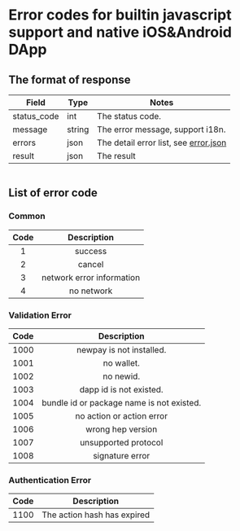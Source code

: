 # Error codes for builtin javascript support and native iOS&Android DApp

## The format of response

| Field | Type | Notes |
| --- | --- | --- |
| status_code | int | The status code. |
| message | string | The error message, support i18n. |
| errors       | json    | The detail error list, see [error.json](../schema/error.json) |
| result       | json    | The result |

```

```

## List of error code

### Common
| Code | Description |
|:--:|:--:|
| 1 | success |
| 2 | cancel |
| 3 | network error information |
| 4 | no network |

### Validation Error
| Code | Description |
|:--:|:--:|
| 1000 | newpay is not installed. |
| 1001 | no wallet. |
| 1002 | no newid. |
| 1003 | dapp id is not existed. |
| 1004 | bundle id or package name is not existed. |
| 1005 | no action or action error |
| 1006 | wrong hep version |
| 1007 | unsupported protocol |
| 1008 | signature error |

### Authentication Error
| Code | Description |
|:--:|:--:|
| 1100 | The action hash has expired |

